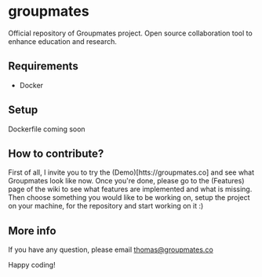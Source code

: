 # groupmates
Official repository of Groupmates project. Open source collaboration tool to enhance education and research. 

## Requirements

- Docker

## Setup

Dockerfile coming soon

## How to contribute?

First of all, I invite you to try the (Demo)[htts://groupmates.co] and see what Groupmates look like now. Once you're done, please go to the (Features) page of the wiki to see what features are implemented and what is missing.
Then choose something you would like to be working on, setup the project on your machine, for the repository and start working on it :)

## More info

If you have any question, please email thomas@groupmates.co

Happy coding!
